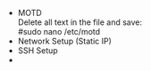 - MOTD<br/>
        Delete all text in the file and save:<br/>
        #sudo nano /etc/motd
- Network Setup (Static IP)
- SSH Setup
- 
